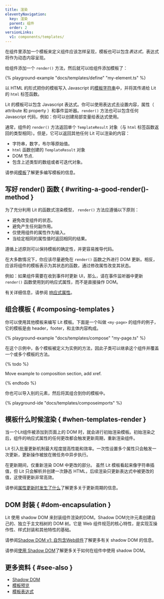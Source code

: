 ```yaml
---
title: 渲染
eleventyNavigation:
  key: 渲染
  parent: 组件
  order: 2
versionLinks:
  v1: components/templates/
---
```


在组件里添加一个模板来定义组件应该怎样呈现，模板也可以包含*表达式*，表达式将作为动态内容呈现。

给组件添加一个 `render()` 方法，然后就可以给组件添加模板了：

{% playground-example "docs/templates/define" "my-element.ts" %}

以 HTML 的形式把你的模板写入 Javascript 的[模板字符串](https://developer.mozilla.org/zh-CN/docs/Web/JavaScript/Reference/Template_literals)中，并将其传递给 Lit 的 `html` 标签函数。

Lit 的模板可以包含 Javascript 表达式。你可以使用表达式去设置内容，属性（ attribute 和 property ）和事件监听器。`render()` 方法也可以包含任何 Javascript 代码，例如：你可以创建局部变量给表达式使用。

通常，组件的 `render()` 方法返回单个 `TemplateResult` 对象（与 `html` 标签函数返回的类型相同）。但是，它可以返回其他任何 Lit 可以渲染的内容：

*   字符串，数字，布尔等原始值。
*   `html` 函数创建的 `TemplateResult` 对象
*   DOM 节点.
*   包含上述类型的数组或者可迭代对象。

请参阅[模板]({{baseurl}}/docs/templates/overview/)了解更多编写模板的信息。

## 写好 render() 函数 { #writing-a-good-render()-method }

为了充分利用 Lit 的函数式渲染模型， `render()` 方法应遵循以下原则：

* 避免改变组件的状态。
* 避免产生任何副作用。
* 仅使用组件的属性作为输入。
* 当给定相同的属性值时返回相同的结果。

遵循上述原则可以保持模板的确定性，并更容易推导代码。

在大多数情况下，你应该尽量避免在 `render()` 函数之外进行 DOM 更新。相反，应该将组件的模板表示为其状态的函数，通过修改属性改变其状态。

例如：如果组件需要在收到事件时更新 UI，那么，请在事件监听器中更新 `render()` 函数使用到的响应式属性，而不是直接操作 DOM。

有关详细信息，请参阅 [响应式属性]({{baseurl}}/docs/components/properties/)。

## 组合模板 { #composing-templates }

你可以使用其他模板来编写 Lit 模板。下面是一个叫做 `<my-page>` 的组件的例子，它的模板是由 header，footer，和主体内容构成。

{% playground-example "docs/templates/compose" "my-page.ts" %}

在这个示例中，各个模板被定义为实例的方法，因此子类可以继承这个组件并覆盖一个或多个模板的方法。

{% todo %}

Move example to composition section, add xref.

{% endtodo %}

你也可以导入别的元素，然后将其组合到你的模板中。

{% playground-ide "docs/templates/composeimports" %}


## 模板什么时候渲染 { #when-templates-render }

当一个Lit组件被添加到页面上的 DOM 时，就会进行初始渲染模板。初始渲染之后，组件的响应式属性的任何更改都会触发更新周期，重新渲染组件。

Lit 引入批量更新机制最大程度提高性能和效率。一次性设置多个属性只会触发一次更新，更新操作被放在微任务中异步执行。

在更新期间，仅重新渲染 DOM 中更改的部分。 虽然 Lit 模板看起来像字符串插值，但 Lit 只会解析并创建一次静态 HTML，后续渲染只更新表达式中被更改的值，这使得更新非常高效。

请参阅[属性更新时发生了什么]({{baseurl}}/docs/components/properties/#when-properties-change)了解更多关于更新周期的信息。

## DOM 封装 { #dom-encapsulation }

Lit 使用 shadow DOM 来封装组件渲染的DOM。Shadow DOM允许元素创建自己的、独立于主文档树的 DOM 树。它是 Web 组件规范的核心特性，是实现互操作性、样式封装和其他特性的基础。

请参阅[Shadow DOM v1: 自包含Web组件](https://developers.google.com/web/fundamentals/web-components/shadowdom)了解更多有关 shadow DOM 的信息。

请参阅[使用 Shadow DOM]({{baseurl}}/docs/components/shadow-dom/)了解更多关于如何在组件中使用 shadow DOM。

## 更多资料 { #see-also }

* [Shadow DOM]({{baseurl}}/docs/components/shadow-dom/)
* [模板预览]({{baseurl}}/docs/templates/overview/)
* [模板表达式]({{baseurl}}/docs/templates/expressions/)


